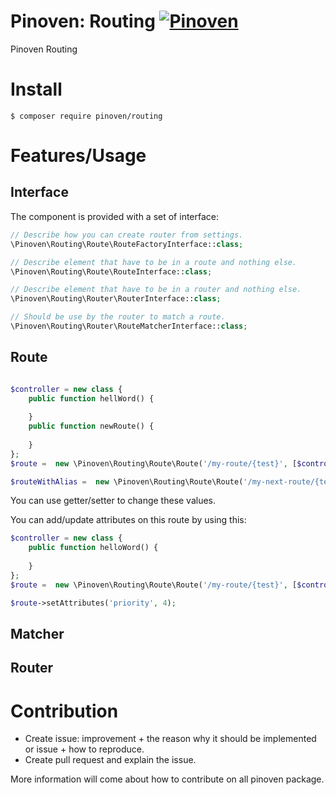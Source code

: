 # Pinoven: Routing  [![Pinoven](https://circleci.com/gh/rbergDrox/pinoven-routing.svg?style=svg)](https://circleci.com/gh/rbergDrox/pinoven-routing/tree/master)

Pinoven Routing 
# Install

```
$ composer require pinoven/routing
```

# Features/Usage

## Interface
The component is provided with a set of interface:
```php
// Describe how you can create router from settings.
\Pinoven\Routing\Route\RouteFactoryInterface::class;

// Describe element that have to be in a route and nothing else.
\Pinoven\Routing\Route\RouteInterface::class;

// Describe element that have to be in a router and nothing else.
\Pinoven\Routing\Router\RouterInterface::class;

// Should be use by the router to match a route.
\Pinoven\Routing\Router\RouteMatcherInterface::class;

```

## Route

```php

$controller = new class {
    public function hellWord() {
    
    }
    public function newRoute() {
   
    } 
};
$route =  new \Pinoven\Routing\Route\Route('/my-route/{test}', [$controller, 'helloWord']);

$routeWithAlias =  new \Pinoven\Routing\Route\Route('/my-next-route/{test1}/{test2}', [$controller, 'newRoute'], 'route-alias');
```

You can use getter/setter to change these values.

You can add/update attributes on this route by using this:
```php
$controller = new class {
    public function helloWord() {
    
    }
};
$route =  new \Pinoven\Routing\Route\Route('/my-route/{test}', [$controller, 'helloWord']);

$route->setAttributes('priority', 4);
```

## Matcher

## Router

# Contribution
 - Create issue: improvement + the reason why it should be implemented or issue + how to reproduce.
 - Create pull request  and explain the issue.
 
More information will come about how to contribute on all pinoven package.
